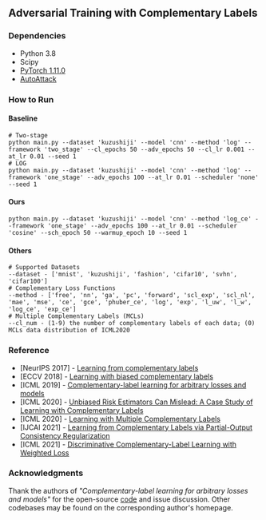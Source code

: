 ## Adversarial Training with Complementary Labels

### Dependencies

* Python 3.8
* Scipy
* [PyTorch 1.11.0](https://pytorch.org)
* [AutoAttack](https://github.com/fra31/auto-attack)

### How to Run

#### Baseline

```shell
# Two-stage
python main.py --dataset 'kuzushiji' --model 'cnn' --method 'log' --framework 'two_stage' --cl_epochs 50 --adv_epochs 50 --cl_lr 0.001 --at_lr 0.01 --seed 1
# LOG
python main.py --dataset 'kuzushiji' --model 'cnn' --method 'log' --framework 'one_stage' --adv_epochs 100 --at_lr 0.01 --scheduler 'none' --seed 1
```

#### Ours

```shell
python main.py --dataset 'kuzushiji' --model 'cnn' --method 'log_ce' --framework 'one_stage' --adv_epochs 100 --at_lr 0.01 --scheduler 'cosine' --sch_epoch 50 --warmup_epoch 10 --seed 1
```

#### Others

```shell
# Supported Datasets
--dataset - ['mnist', 'kuzushiji', 'fashion', 'cifar10', 'svhn', 'cifar100']
# Complementary Loss Functions
--method - ['free', 'nn', 'ga', 'pc', 'forward', 'scl_exp', 'scl_nl', 'mae', 'mse', 'ce', 'gce', 'phuber_ce', 'log', 'exp', 'l_uw', 'l_w', 'log_ce', 'exp_ce']
# Multiple Complementary Labels (MCLs)
--cl_num - (1-9) the number of complementary labels of each data; (0) MCLs data distribution of ICML2020
```

### Reference

* [NeurIPS 2017] - [Learning from complementary labels](https://arxiv.org/abs/1705.07541)
* [ECCV 2018] - [Learning with biased complementary labels](https://arxiv.org/abs/1711.09535)
* [ICML 2019] - [Complementary-label learning for arbitrary losses and models](https://arxiv.org/abs/1810.04327)
* [ICML 2020] - [Unbiased Risk Estimators Can Mislead: A Case Study of Learning with Complementary Labels](https://arxiv.org/abs/2007.02235)
* [ICML 2020] - [Learning with Multiple Complementary Labels](https://arxiv.org/abs/1912.12927v3)
* [IJCAI 2021] - [Learning from Complementary Labels via Partial-Output Consistency Regularization](https://www.ijcai.org/proceedings/2021/0423.pdf)
* [ICML 2021] - [Discriminative Complementary-Label Learning with Weighted Loss](http://proceedings.mlr.press/v139/gao21d/gao21d.pdf)

### Acknowledgments

Thank the authors of *"Complementary-label learning for arbitrary losses and models"* for the open-source [code](https://github.com/takashiishida/comp) and issue discussion. Other codebases may be found on the corresponding author's homepage.
